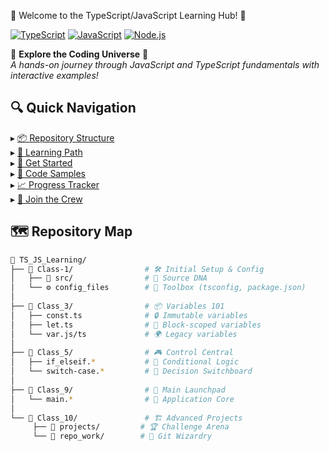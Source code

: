 🚀 Welcome to the TypeScript/JavaScript Learning Hub! 🚀

[![TypeScript](https://img.shields.io/badge/TypeScript-3178C6?style=for-the-badge&logo=typescript&logoColor=white)](https://www.typescriptlang.org/)
[![JavaScript](https://img.shields.io/badge/JavaScript-F7DF1E?style=for-the-badge&logo=javascript&logoColor=black)](https://developer.mozilla.org/en-US/docs/Web/JavaScript)
[![Node.js](https://img.shields.io/badge/Node.js-339933?style=for-the-badge&logo=nodedotjs&logoColor=white)](https://nodejs.org/)

🌈 **Explore the Coding Universe** 🌌  
*A hands-on journey through JavaScript and TypeScript fundamentals with interactive examples!*

## 🔍 Quick Navigation
▸ [📦 Repository Structure](#-repository-map)  
▸ [🎯 Learning Path](#-learning-path)  
▸ [🚀 Get Started](#-launchpad-get-started)  
▸ [🧩 Code Samples](#-code-playground)  
▸ [📈 Progress Tracker](#-learning-milestones)  
▸ [🤝 Join the Crew](#-join-the-coding-community)

<div id="repo-map"></div>

## 🗺️ Repository Map

```bash
📁 TS_JS_Learning/
├── 📁 Class-1/                # 🛠️ Initial Setup & Config
│   ├── 📁 src/                # 🧬 Source DNA
│   └── ⚙️ config_files        # 🔧 Toolbox (tsconfig, package.json)
│
├── 📁 Class_3/                # 📦 Variables 101
│   ├── const.ts              # 🔒 Immutable variables
│   ├── let.ts                # 🔄 Block-scoped variables
│   └── var.js/ts             # 🌍 Legacy variables
│
├── 📁 Class_5/                # 🎮 Control Central
│   ├── if_elseif.*           # 🤔 Conditional Logic
│   └── switch-case.*         # 🔀 Decision Switchboard
│
├── 📁 Class_9/                # 🚀 Main Launchpad
│   └── main.*                # 🌟 Application Core
│
└── 📁 Class_10/               # 🏗️ Advanced Projects
     ├── 📁 projects/         # 🏆 Challenge Arena
     └── 📁 repo_work/        # 🔄 Git Wizardry
```
